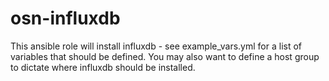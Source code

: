 # osn-influxdb

This ansible role will install influxdb - see example_vars.yml for a list of variables that should be defined. You may also want to define a host group to dictate where influxdb should be installed.
